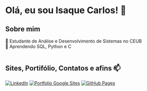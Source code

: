 # Olá, eu sou Isaque Carlos! 👋
## Sobre mim
🔭 Estudante de Análise e Desenvolvimento de Sistemas no CEUB <br>
🌱 Aprendendo SQL, Python e C <br>
<br>
## Sites, Portifólio, Contatos e afins 📫
[![LinkedIn](https://img.shields.io/badge/LinkedIn-0077B5?style=for-the-badge&logo=linkedin&logoColor=white)](https://www.linkedin.com/in/seu-perfil)
[![Portfolio Google Sites](https://img.shields.io/badge/Google_Sites-4285F4?style=for-the-badge&logo=google&logoColor=white)](https://sites.google.com/view/isaque-portifolio/in%C3%ADcio)
[![GitHub Pages](https://img.shields.io/badge/GitHub_Pages-222222?style=for-the-badge&logo=github&logoColor=white)](https://Isaque113.github.io)

<!-- <img src="https://raw.githubusercontent.com/Isaque113/Isaque113/output/snake.svg" alt="Snake animation" /> -->
